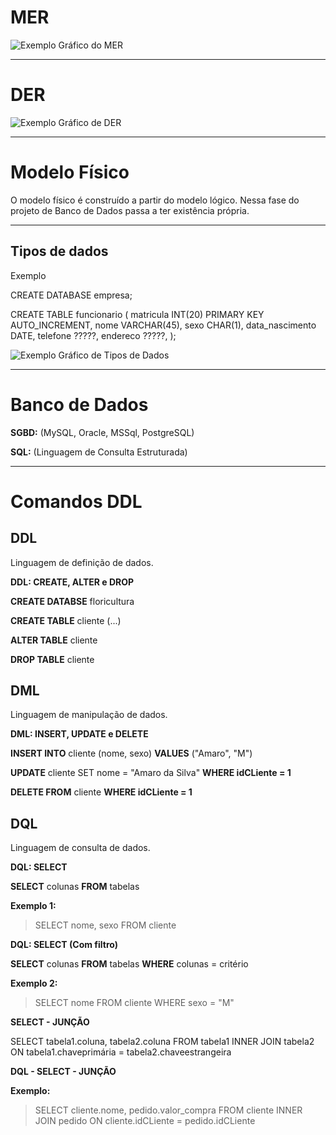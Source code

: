 # MER

![Exemplo Gráfico do MER](./Recursos/mer.png)

---

# DER

![Exemplo Gráfico de DER](./Recursos/der.png)

---

# Modelo Físico

O modelo físico é construído a partir do modelo lógico. Nessa fase do projeto de Banco de Dados passa a ter existência própria.

---

## Tipos de dados

Exemplo

CREATE DATABASE empresa;

CREATE TABLE funcionario (
matricula INT(20) PRIMARY KEY
AUTO_INCREMENT,
nome VARCHAR(45),
sexo CHAR(1),
data_nascimento DATE,
telefone ?????,
endereco ?????,
);

![Exemplo Gráfico de Tipos de Dados](./Recursos/tipos-de-dados.png)

---

# Banco de Dados

**SGBD:** (MySQL, Oracle, MSSql, PostgreSQL)

**SQL:** (Linguagem de Consulta Estruturada)

---

# Comandos DDL

## DDL

Linguagem de definição de dados.

**DDL: CREATE, ALTER e DROP**

**CREATE DATABSE** floricultura

**CREATE TABLE** cliente (...)

**ALTER TABLE** cliente

**DROP TABLE** cliente

## DML

Linguagem de manipulação de dados.

**DML: INSERT, UPDATE e DELETE**

**INSERT INTO** cliente (nome, sexo)
**VALUES** ("Amaro", "M")

**UPDATE** cliente SET nome = "Amaro da Silva"
**WHERE idCLiente = 1**

**DELETE FROM** cliente **WHERE idCLiente = 1**

## DQL

Linguagem de consulta de dados.

**DQL: SELECT**

**SELECT** colunas
**FROM** tabelas

**Exemplo 1:**

> SELECT nome, sexo
> FROM cliente

**DQL: SELECT (Com filtro)**

**SELECT** colunas
**FROM** tabelas
**WHERE** colunas = critério

**Exemplo 2:**

> SELECT nome
> FROM cliente
> WHERE sexo = "M"

**SELECT - JUNÇÃO**

SELECT tabela1.coluna, tabela2.coluna
FROM tabela1
INNER JOIN tabela2
ON tabela1.chaveprimária = tabela2.chaveestrangeira

**DQL - SELECT - JUNÇÃO**

**Exemplo:**

> SELECT cliente.nome, pedido.valor_compra
> FROM cliente
> INNER JOIN pedido
> ON cliente.idCLiente = pedido.idCLiente
